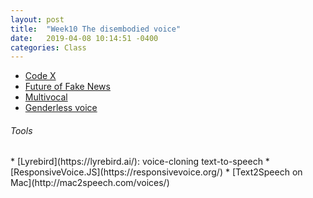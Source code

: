 ```yaml
---
layout: post
title:  "Week10 The disembodied voice"
date:   2019-04-08 10:14:51 -0400
categories: Class
---
```

* [Code X](https://directory.eliterature.org/individual-work/4662)
* [Future of Fake News](http://futureoffakenews.com/)
* [Multivocal](https://multivocal.org/)
* [Genderless voice](http://www.genderlessvoice.com/)

<h6>Tools</h6>
* [Lyrebird](https://lyrebird.ai/): voice-cloning text-to-speech
* [ResponsiveVoice.JS](https://responsivevoice.org/)
* [Text2Speech on Mac](http://mac2speech.com/voices/)
